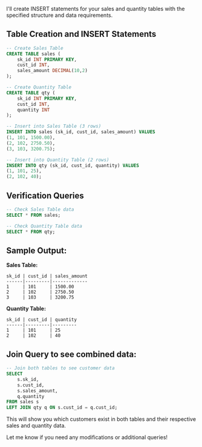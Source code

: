 I'll create INSERT statements for your sales and quantity tables with the specified structure and data requirements.

## Table Creation and INSERT Statements

```sql
-- Create Sales Table
CREATE TABLE sales (
    sk_id INT PRIMARY KEY,
    cust_id INT,
    sales_amount DECIMAL(10,2)
);

-- Create Quantity Table
CREATE TABLE qty (
    sk_id INT PRIMARY KEY,
    cust_id INT,
    quantity INT
);

-- Insert into Sales Table (3 rows)
INSERT INTO sales (sk_id, cust_id, sales_amount) VALUES
(1, 101, 1500.00),
(2, 102, 2750.50),
(3, 103, 3200.75);

-- Insert into Quantity Table (2 rows)
INSERT INTO qty (sk_id, cust_id, quantity) VALUES
(1, 101, 25),
(2, 102, 40);
```

## Verification Queries

```sql
-- Check Sales Table data
SELECT * FROM sales;

-- Check Quantity Table data
SELECT * FROM qty;
```

## Sample Output:

**Sales Table:**
```
sk_id | cust_id | sales_amount
------|---------|-------------
1     | 101     | 1500.00
2     | 102     | 2750.50
3     | 103     | 3200.75
```

**Quantity Table:**
```
sk_id | cust_id | quantity
------|---------|---------
1     | 101     | 25
2     | 102     | 40
```

## Join Query to see combined data:

```sql
-- Join both tables to see customer data
SELECT 
    s.sk_id,
    s.cust_id,
    s.sales_amount,
    q.quantity
FROM sales s
LEFT JOIN qty q ON s.cust_id = q.cust_id;
```

This will show you which customers exist in both tables and their respective sales and quantity data.

Let me know if you need any modifications or additional queries!
